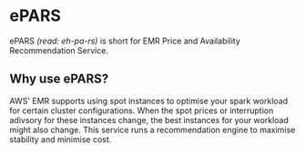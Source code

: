 # ePARS
ePARS _(read: eh-pa-rs)_ is short for EMR Price and Availability Recommendation Service.

## Why use ePARS?
AWS' EMR supports using spot instances to optimise your spark workload for certain cluster configurations. When the spot prices or interruption adivsory for these instances change, the best instances for your workload might also change. This service runs a recommendation engine to maximise stability and minimise cost.
